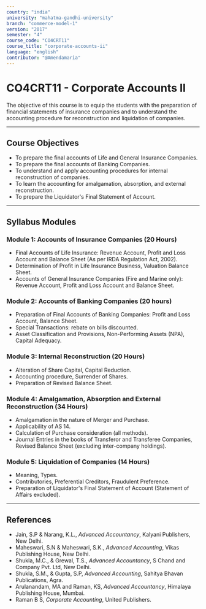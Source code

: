 ```yaml
---
country: "india"
university: "mahatma-gandhi-university"
branch: "commerce-model-1"
version: "2017"
semester: "4"
course_code: "CO4CRT11"
course_title: "corporate-accounts-ii"
language: "english"
contributor: "@Amendamaria"
---
```

# CO4CRT11 - Corporate Accounts II

The objective of this course is to equip the students with the preparation of financial statements of insurance companies and to understand the accounting procedure for reconstruction and liquidation of companies.

---
## Course Objectives

* To prepare the final accounts of Life and General Insurance Companies.
* To prepare the final accounts of Banking Companies.
* To understand and apply accounting procedures for internal reconstruction of companies.
* To learn the accounting for amalgamation, absorption, and external reconstruction.
* To prepare the Liquidator's Final Statement of Account.

---
## Syllabus Modules

### Module 1: Accounts of Insurance Companies (20 Hours)
* Final Accounts of Life Insurance: Revenue Account, Profit and Loss Account and Balance Sheet (As per IRDA Regulation Act, 2002).
* Determination of Profit in Life Insurance Business, Valuation Balance Sheet.
* Accounts of General Insurance Companies (Fire and Marine only): Revenue Account, Profit and Loss Account and Balance Sheet.

### Module 2: Accounts of Banking Companies (20 hours)
* Preparation of Final Accounts of Banking Companies: Profit and Loss Account, Balance Sheet.
* Special Transactions: rebate on bills discounted.
* Asset Classification and Provisions, Non-Performing Assets (NPA), Capital Adequacy.

### Module 3: Internal Reconstruction (20 Hours)
* Alteration of Share Capital, Capital Reduction.
* Accounting procedure, Surrender of Shares.
* Preparation of Revised Balance Sheet.

### Module 4: Amalgamation, Absorption and External Reconstruction (34 Hours)
* Amalgamation in the nature of Merger and Purchase.
* Applicability of AS 14.
* Calculation of Purchase consideration (all methods).
* Journal Entries in the books of Transferor and Transferee Companies, Revised Balance Sheet (excluding inter-company holdings).

### Module 5: Liquidation of Companies (14 Hours)
* Meaning, Types.
* Contributories, Preferential Creditors, Fraudulent Preference.
* Preparation of Liquidator's Final Statement of Account (Statement of Affairs excluded).

---
## References
* Jain, S.P & Narang, K.L., *Advanced Accountancy*, Kalyani Publishers, New Delhi.
* Maheswari, S.N & Maheswari, S.K., *Advanced Accounting*, Vikas Publishing House, New Delhi.
* Shukla, M.C., & Grewal, T.S., *Advanced Accountancy*, S Chand and Company Pvt. Ltd, New Delhi.
* Shukla, S.M., & Gupta, S.P, *Advanced Accounting*, Sahitya Bhavan Publications, Agra.
* Arulanandam, MA and Raman, KS, *Advanced Accountancy*, Himalaya Publishing House, Mumbai.
* Raman B S, *Corporate Accounting*, United Publishers.